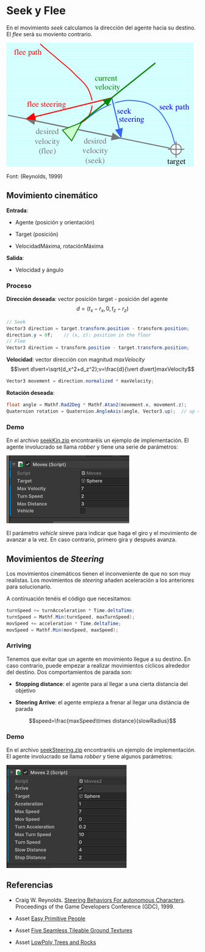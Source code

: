 # Seek y Flee

En el movimiento *seek* calculamos la dirección del agente hacia su destino. El *flee* será su moviento contrario.

![](figures/seek.png)

Font: (Reynolds, 1999)

## Movimiento cinemático

**Entrada**:

- Agente (posición y orientación)

- Target (posición)

- VelocidadMáxima, rotaciónMáxima 

**Salida**:

- Velocidad y ángulo 

### Proceso

**Dirección deseada**: vector posición target - posición del agente 
$$d=(t_x-r_x, 0, t_z-r_z)$$

```C#
// Seek
Vector3 direction = target.transform.position - transform.position;
direction.y = 0f;    // (x, z): position in the floor
// Flee
Vector3 direction = transform.position - target.transform.position;
```

**Velocidad**: vector dirección con magnitud *maxVelocity*
$$\vert d\vert=\sqrt{d_x^2+d_z^2};v=\frac{d}{\vert d\vert}maxVelocity$$

```C#
Vector3 movement = direction.normalized * maxVelocity;
```

**Rotación deseada**:

```C#
float angle = Mathf.Rad2Deg * Mathf.Atan2(movement.x, movement.z);
Quaternion rotation = Quaternion.AngleAxis(angle, Vector3.up);  // up = y
```

### Demo

En el archivo [seekKin.zip](demos/seekKin.zip) encontraréis un ejemplo de implementación.
El agente involucrado se llama *robber* y tiene una serie de parámetros:

![](figures/robberKin.png)

El parámetro *vehicle* sireve para indicar que haga el giro y el movimiento de avanzar a la vez. En caso contrario, primero gira y después avanza.

## Movimientos de *Steering*

Los movimientos cinemáticos tienen el inconveniente de que no son muy realistas. Los movimientos de *steering* añaden aceleración a los anteriores para solucionarlo.

A continuación tenéis el código que necesitamos:

```C#
turnSpeed += turnAcceleration * Time.deltaTime;
turnSpeed = Mathf.Min(turnSpeed, maxTurnSpeed);
movSpeed += acceleration * Time.deltaTime;
movSpeed = Mathf.Min(movSpeed, maxSpeed);
```

### Arriving

Tenemos que evitar que un agente en movimiento llegue a su destino. En caso contrario, puede empezar a realizar movimientos cíclicos alrededor del destino. Dos comportamientos de parada son:

- **Stopping distance**: el agente para al llegar a una cierta distancia del objetivo

- **Steering Arrive**: el agente empieza a frenar al llegar una distància de parada

$$speed=\frac{maxSpeed\times distance}{slowRadius}$$

### Demo

En el archivo [seekSteering.zip](demos/seekSteering.zip) encontraréis un ejemplo de implementación.
El agente involucrado se llama *robber* y tiene algunos parámetros:

![](figures/robberSteering.png)

## Referencias

- Craig W. Reynolds. [Steering Behaviors For autonomous Characters](http://www.red3d.com/cwr/papers/1999/gdc99steer.pdf). Proceedings of the Game Developers Conference (GDC), 1999.

- Asset [Easy Primitive People](https://assetstore.unity.com/packages/3d/characters/easy-primitive-people-161846)

- Asset [Five Seamless Tileable Ground Textures](https://assetstore.unity.com/packages/2d/textures-materials/floors/five-seamless-tileable-ground-textures-57060)

- Asset [LowPoly Trees and Rocks](https://assetstore.unity.com/packages/3d/vegetation/lowpoly-trees-and-rocks-88376)

